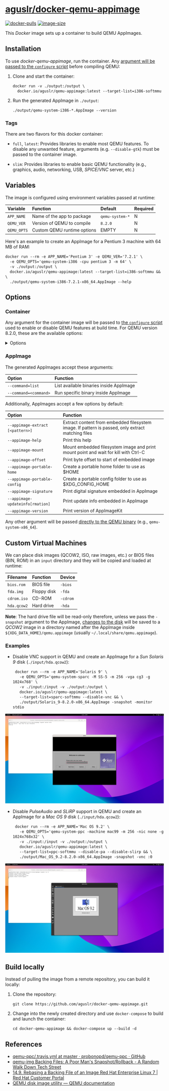 [aguslr/docker-qemu-appimage][1]
================================

[![docker-pulls](https://img.shields.io/docker/pulls/aguslr/qemu-appimage)](https://hub.docker.com/r/aguslr/qemu-appimage) [![image-size](https://img.shields.io/docker/image-size/aguslr/qemu-appimage/latest)](https://hub.docker.com/r/aguslr/qemu-appimage)


This *Docker* image sets up a container to build QEMU AppImages.


Installation
------------

To use *docker-qemu-appimage*, run the container. Any [argument will be passed
to the `configure` script](#container) before compiling QEMU:

1. Clone and start the container:

       docker run -v ./output:/output \
         docker.io/aguslr/qemu-appimage:latest --target-list=i386-softmmu

2. Run the generated AppImage in `./output`:

       ./output/qemu-system-i386-*.AppImage --version


### Tags

There are two flavors for this docker container:

- `full`, `latest`: Provides libraries to enable most QEMU features. To disable
  any unwanted feature, arguments (e.g. `--disable-gtk`) must be passed to the
  container image.

- `slim`: Provides libraries to enable basic QEMU functionality (e.g., graphics,
  audio, networking, USB, *SPICE*/*VNC* server, etc.)


Variables
---------

The image is configured using environment variables passed at runtime:

| Variable    | Function                    | Default         | Required |
| :---------- | :-------------------------- | :-------------- | -------- |
| `APP_NAME`  | Name of the app to package  | `qemu-system-*` | N        |
| `QEMU_VER`  | Version of QEMU to compile  | `8.2.0`         | N        |
| `QEMU_OPTS` | Custom QEMU runtime options | EMPTY           | N        |

Here's an example to create an AppImage for a Pentium 3 machine with 64 MB of
RAM:

    docker run --rm -e APP_NAME='Pentium 3' -e QEMU_VER='7.2.1' \
      -e QEMU_OPTS='qemu-system-i386 -cpu pentium 3 -m 64' \
      -v ./output:/output \
      docker.io/aguslr/qemu-appimage:latest --target-list=i386-softmmu && \
      ./output/qemu-system-i386-7.2.1-x86_64.AppImage --help


Options
-------

### Container

Any argument for the container image will be passed to [the `configure`
script][2] used to enable or disable QEMU features at build time. For QEMU
version 8.2.0, these are the available options:

<details><summary>Options</summary>

```
Usage: configure [options]
Options: [defaults in brackets after descriptions]

Standard options:
  --help                   print this message
  --target-list=LIST       set target list (default: build all)
                           Available targets: aarch64-softmmu alpha-softmmu
                           arm-softmmu avr-softmmu cris-softmmu hppa-softmmu
                           i386-softmmu loongarch64-softmmu m68k-softmmu
                           microblaze-softmmu microblazeel-softmmu mips-softmmu
                           mips64-softmmu mips64el-softmmu mipsel-softmmu
                           nios2-softmmu or1k-softmmu ppc-softmmu ppc64-softmmu
                           riscv32-softmmu riscv64-softmmu rx-softmmu
                           s390x-softmmu sh4-softmmu sh4eb-softmmu
                           sparc-softmmu sparc64-softmmu tricore-softmmu
                           x86_64-softmmu xtensa-softmmu xtensaeb-softmmu
  --target-list-exclude=LIST exclude a set of targets from the default target-list

Advanced options (experts only):
  -Dmesonoptname=val       passthrough option to meson unmodified
  --cross-prefix=PREFIX    use PREFIX for compile tools, PREFIX can be blank []
  --cc=CC                  use C compiler CC [cc]
  --host-cc=CC             when cross compiling, use C compiler CC for code run
                           at build time [cc]
  --cxx=CXX                use C++ compiler CXX [c++]
  --objcc=OBJCC            use Objective-C compiler OBJCC [cc]
  --extra-cflags=CFLAGS    append extra C compiler flags CFLAGS
  --extra-cxxflags=CXXFLAGS append extra C++ compiler flags CXXFLAGS
  --extra-objcflags=OBJCFLAGS append extra Objective C compiler flags OBJCFLAGS
  --extra-ldflags=LDFLAGS  append extra linker flags LDFLAGS
  --cross-cc-ARCH=CC       use compiler when building ARCH guest test cases
  --cross-cc-cflags-ARCH=  use compiler flags when building ARCH guest tests
  --cross-prefix-ARCH=PREFIX cross compiler prefix when building ARCH guest test cases
  --python=PYTHON          use specified python [/usr/bin/python3]
  --ninja=NINJA            use specified ninja []
  --static                 enable static build [no]
  --without-default-features default all --enable-* options to "disabled"
  --without-default-devices  do not include any device that is not needed to
                           start the emulator (only use if you are including
                           desired devices in configs/devices/)
  --with-devices-ARCH=NAME override default configs/devices
  --enable-debug           enable common debug build options
  --cpu=CPU                Build for host CPU [x86_64]
  --disable-containers     don't use containers for cross-building
  --container-engine=TYPE  which container engine to use [auto]
  --gdb=GDB-path           gdb to use for gdbstub tests []
  --audio-drv-list=CHOICES Set audio driver list [default] (choices: alsa/co
                           reaudio/default/dsound/jack/oss/pa/pipewire/sdl/s
                           ndio)
  --bindir=VALUE           Executable directory [bin]
  --block-drv-ro-whitelist=VALUE
                           set block driver read-only whitelist (by default
                           affects only QEMU, not tools like qemu-img)
  --block-drv-rw-whitelist=VALUE
                           set block driver read-write whitelist (by default
                           affects only QEMU, not tools like qemu-img)
  --datadir=VALUE          Data file directory [share]
  --disable-coroutine-pool coroutine freelist (better performance)
  --disable-debug-info     Enable debug symbols and other information
  --disable-hexagon-idef-parser
                           use idef-parser to automatically generate TCG
                           code for the Hexagon frontend
  --disable-install-blobs  install provided firmware blobs
  --disable-qom-cast-debug cast debugging support
  --disable-relocatable    toggle relocatable install
  --docdir=VALUE           Base directory for documentation installation
                           (can be empty) [share/doc]
  --enable-block-drv-whitelist-in-tools
                           use block whitelist also in tools instead of only
                           QEMU
  --enable-cfi             Control-Flow Integrity (CFI)
  --enable-cfi-debug       Verbose errors in case of CFI violation
  --enable-debug-graph-lock
                           graph lock debugging support
  --enable-debug-mutex     mutex debugging support
  --enable-debug-stack-usage
                           measure coroutine stack usage
  --enable-debug-tcg       TCG debugging
  --enable-fdt[=CHOICE]    Whether and how to find the libfdt library
                           (choices: auto/disabled/enabled/internal/system)
  --enable-fuzzing         build fuzzing targets
  --enable-gcov            Enable coverage tracking.
  --enable-lto             Use link time optimization
  --enable-malloc=CHOICE   choose memory allocator to use [system] (choices:
                           jemalloc/system/tcmalloc)
  --enable-module-upgrades try to load modules from alternate paths for
                           upgrades
  --enable-rng-none        dummy RNG, avoid using /dev/(u)random and
                           getrandom()
  --enable-safe-stack      SafeStack Stack Smash Protection (requires
                           clang/llvm and coroutine backend ucontext)
  --enable-sanitizers      enable default sanitizers
  --enable-strip           Strip targets on install
  --enable-tcg-interpreter TCG with bytecode interpreter (slow)
  --enable-trace-backends=CHOICES
                           Set available tracing backends [log] (choices:
                           dtrace/ftrace/log/nop/simple/syslog/ust)
  --enable-tsan            enable thread sanitizer
  --firmwarepath=VALUES    search PATH for firmware files [share/qemu-
                           firmware]
  --iasl=VALUE             Path to ACPI disassembler
  --includedir=VALUE       Header file directory [include]
  --interp-prefix=VALUE    where to find shared libraries etc., use %M for
                           cpu name [/usr/gnemul/qemu-%M]
  --libdir=VALUE           Library directory [system default]
  --libexecdir=VALUE       Library executable directory [libexec]
  --localedir=VALUE        Locale data directory [share/locale]
  --localstatedir=VALUE    Localstate data directory [/var/local]
  --mandir=VALUE           Manual page directory [share/man]
  --prefix=VALUE           Installation prefix [/usr/local]
  --qemu-ga-distro=VALUE   second path element in qemu-ga registry entries
                           [Linux]
  --qemu-ga-manufacturer=VALUE
                           "manufacturer" name for qemu-ga registry entries
                           [QEMU]
  --qemu-ga-version=VALUE  version number for qemu-ga installer
  --smbd=VALUE             Path to smbd for slirp networking
  --sysconfdir=VALUE       Sysconf data directory [etc]
  --tls-priority=VALUE     Default TLS protocol/cipher priority string
                           [NORMAL]
  --with-coroutine=CHOICE  coroutine backend to use (choices:
                           auto/sigaltstack/ucontext/windows)
  --with-pkgversion=VALUE  use specified string as sub-version of the
                           package
  --with-suffix=VALUE      Suffix for QEMU data/modules/config directories
                           (can be empty) [qemu]
  --with-trace-file=VALUE  Trace file prefix for simple backend [trace]

Optional features, enabled with --enable-FEATURE and
disabled with --disable-FEATURE, default is enabled if available
(unless built with --without-default-features):

  af-xdp          AF_XDP network backend support
  alsa            ALSA sound support
  attr            attr/xattr support
  auth-pam        PAM access control
  avx2            AVX2 optimizations
  avx512bw        AVX512BW optimizations
  avx512f         AVX512F optimizations
  blkio           libblkio block device driver
  bochs           bochs image format support
  bpf             eBPF support
  brlapi          brlapi character device driver
  bzip2           bzip2 support for DMG images
  canokey         CanoKey support
  cap-ng          cap_ng support
  capstone        Whether and how to find the capstone library
  cloop           cloop image format support
  cocoa           Cocoa user interface (macOS only)
  colo-proxy      colo-proxy support
  coreaudio       CoreAudio sound support
  crypto-afalg    Linux AF_ALG crypto backend driver
  curl            CURL block device driver
  curses          curses UI
  dbus-display    -display dbus support
  dmg             dmg image format support
  docs            Documentations build support
  dsound          DirectSound sound support
  fuse            FUSE block device export
  fuse-lseek      SEEK_HOLE/SEEK_DATA support for FUSE exports
  gcrypt          libgcrypt cryptography support
  gettext         Localization of the GTK+ user interface
  gio             use libgio for D-Bus support
  glusterfs       Glusterfs block device driver
  gnutls          GNUTLS cryptography support
  gtk             GTK+ user interface
  gtk-clipboard   clipboard support for the gtk UI (EXPERIMENTAL, MAY HANG)
  guest-agent     Build QEMU Guest Agent
  guest-agent-msi Build MSI package for the QEMU Guest Agent
  hv-balloon      hv-balloon driver (requires Glib 2.68+ GTree API)
  hvf             HVF acceleration support
  iconv           Font glyph conversion support
  jack            JACK sound support
  keyring         Linux keyring support
  kvm             KVM acceleration support
  l2tpv3          l2tpv3 network backend support
  libdaxctl       libdaxctl support
  libdw           debuginfo support
  libiscsi        libiscsi userspace initiator
  libkeyutils     Linux keyutils support
  libnfs          libnfs block device driver
  libpmem         libpmem support
  libssh          ssh block device support
  libudev         Use libudev to enumerate host devices
  libusb          libusb support for USB passthrough
  libvduse        build VDUSE Library
  linux-aio       Linux AIO support
  linux-io-uring  Linux io_uring support
  live-block-migration
                  block migration in the main migration stream
  lzfse           lzfse support for DMG images
  lzo             lzo compression support
  malloc-trim     enable libc malloc_trim() for memory optimization
  membarrier      membarrier system call (for Linux 4.14+ or Windows
  modules         modules support (non Windows)
  mpath           Multipath persistent reservation passthrough
  multiprocess    Out of process device emulation support
  netmap          netmap network backend support
  nettle          nettle cryptography support
  numa            libnuma support
  nvmm            NVMM acceleration support
  opengl          OpenGL support
  oss             OSS sound support
  pa              PulseAudio sound support
  parallels       parallels image format support
  pipewire        PipeWire sound support
  pixman          pixman support
  plugins         TCG plugins via shared library loading
  png             PNG support with libpng
  pvrdma          Enable PVRDMA support
  qcow1           qcow1 image format support
  qed             qed image format support
  qga-vss         build QGA VSS support (broken with MinGW)
  rbd             Ceph block device driver
  rdma            Enable RDMA-based migration
  replication     replication support
  rutabaga-gfx    rutabaga_gfx support
  sdl             SDL user interface
  sdl-image       SDL Image support for icons
  seccomp         seccomp support
  selinux         SELinux support in qemu-nbd
  slirp           libslirp user mode network backend support
  slirp-smbd      use smbd (at path --smbd=*) in slirp networking
  smartcard       CA smartcard emulation support
  snappy          snappy compression support
  sndio           sndio sound support
  sparse          sparse checker
  spice           Spice server support
  spice-protocol  Spice protocol support
  stack-protector compiler-provided stack protection
  tcg             TCG support
  tools           build support utilities that come with QEMU
  tpm             TPM support
  u2f             U2F emulation support
  usb-redir       libusbredir support
  vde             vde network backend support
  vdi             vdi image format support
  vduse-blk-export
                  VDUSE block export support
  vfio-user-server
                  vfio-user server support
  vhdx            vhdx image format support
  vhost-crypto    vhost-user crypto backend support
  vhost-kernel    vhost kernel backend support
  vhost-net       vhost-net kernel acceleration support
  vhost-user      vhost-user backend support
  vhost-user-blk-server
                  build vhost-user-blk server
  vhost-vdpa      vhost-vdpa kernel backend support
  virglrenderer   virgl rendering support
  virtfs          virtio-9p support
  virtfs-proxy-helper
                  virtio-9p proxy helper support
  vmdk            vmdk image format support
  vmnet           vmnet.framework network backend support
  vnc             VNC server
  vnc-jpeg        JPEG lossy compression for VNC server
  vnc-sasl        SASL authentication for VNC server
  vpc             vpc image format support
  vte             vte support for the gtk UI
  vvfat           vvfat image format support
  werror          Treat warnings as errors
  whpx            WHPX acceleration support
  xen             Xen backend support
  xen-pci-passthrough
                  Xen PCI passthrough support
  xkbcommon       xkbcommon support
  zstd            zstd compression support
  system          all system emulation targets
  user            supported user emulation targets
  linux-user      all linux usermode emulation targets
  bsd-user        all BSD usermode emulation targets
  pie             Position Independent Executables

NOTE: The object files are built at the place where configure is launched
```
</details>


### AppImage

The generated AppImages accept these arguments:

| Option                | Function                                |
|:--------------------- |:--------------------------------------- |
| `--command=list`      | List available binaries inside AppImage |
| `--command=<command>` | Run specific binary inside AppImage     |


Additionally, AppImages accept a few options by default:

| Option                           | Function                                                                                          |
|:-------------------------------- |:------------------------------------------------------------------------------------------------- |
| `--appimage-extract [<pattern>]` | Extract content from embedded filesystem image. If pattern is passed, only extract matching files |
| `--appimage-help`                | Print this help                                                                                   |
| `--appimage-mount`               | Mount embedded filesystem image and print mount point and wait for kill with Ctrl-C               |
| `--appimage-offset`              | Print byte offset to start of embedded  image                                                     |
| `--appimage-portable-home`       | Create a portable home folder to use as $HOME                                                     |
| `--appimage-portable-config`     | Create a portable config folder to use as $XDG_CONFIG_HOME                                        |
| `--appimage-signature`           | Print digital signature embedded in AppImage                                                      |
| `--appimage-updateinfo[rmation]` | Print update info embedded in AppImage                                                            |
| `--appimage-version`             | Print version of AppImageKit                                                                      |


Any other argument will be passed [directly to the QEMU binary][8] (e.g.,
`qemu-system-x86_64`).


Custom Virtual Machines
-----------------------

We can place disk images (QCOW2, ISO, raw images, etc.) or BIOS files (BIN, ROM)
in an `input` directory and they will be copied and loaded at runtime:

| Filename    | Function    | Device   |
| :---------- | :---------- | :------- |
| `bios.rom`  | BIOS file   | `-bios`  |
| `fda.img`   | Floppy disk | `-fda`   |
| `cdrom.iso` | CD-ROM      | `-cdrom` |
| `hda.qcow2` | Hard drive  | `-hda`   |

**Note**: The hard drive file will be read-only therefore, unless we pass the
`-snapshot` argument to the AppImage, [changes to the disk][3] will be saved to
a *QCOW2* image in a directory named after the AppImage inside
`${XDG_DATA_HOME}/qemu.appimage` (usually `~/.local/share/qemu.appimage`).


### Examples

- Disable VNC support in QEMU and create an AppImage for a *Sun Solaris 9* disk
  (`./input/hda.qcow2`):

       docker run --rm -e APP_NAME='Solaris 9' \
         -e QEMU_OPTS='qemu-system-sparc -M SS-5 -m 256 -vga cg3 -g 1024x768' \
         -v ./input:/input -v ./output:/output \
         docker.io/aguslr/qemu-appimage:latest \
         --target-list=sparc-softmmu --disable-vnc && \
         ./output/Solaris_9-8.2.0-x86_64.AppImage -snapshot -monitor stdio

<picture>
  <source media="(prefers-color-scheme: light)" srcset="screenshots/solaris9-light.png">
  <source media="(prefers-color-scheme: dark)"  srcset="screenshots/solaris9-dark.png">
  <img title="Solaris 9" alt="solaris9" src="screenshots/solaris9-light.png">
</picture>

- Disable *PulseAudio* and *SLiRP* support in QEMU and create an AppImage for a
  *Mac OS 9* disk (`./input/hda.qcow2`):

       docker run --rm -e APP_NAME='Mac OS 9.2' \
         -e QEMU_OPTS='qemu-system-ppc -machine mac99 -m 256 -nic none -g 1024x768x32' \
         -v ./input:/input -v ./output:/output \
         docker.io/aguslr/qemu-appimage:latest \
         --target-list=ppc-softmmu --disable-pa --disable-slirp && \
         ./output/Mac_OS_9.2-8.2.0-x86_64.AppImage -snapshot -vnc :0

<picture>
  <source media="(prefers-color-scheme: light)" srcset="screenshots/macos9-light.png">
  <source media="(prefers-color-scheme: dark)"  srcset="screenshots/macos9-dark.png">
  <img title="Mac OS 9.2" alt="macos9" src="screenshots/macos9-light.png">
</picture>


Build locally
-------------

Instead of pulling the image from a remote repository, you can build it locally:

1. Clone the repository:

       git clone https://github.com/aguslr/docker-qemu-appimage.git

2. Change into the newly created directory and use `docker-compose` to build and
   launch the container:

       cd docker-qemu-appimage && docker-compose up --build -d


References
----------

- [qemu-ppc/.travis.yml at master · probonopd/qemu-ppc · GitHub][4]
- [qemu-img Backing Files: A Poor Man's Snapshot/Rollback - A Random Walk Down
  Tech Street][3]
- [14.9. Rebasing a Backing File of an Image Red Hat Enterprise Linux 7 | Red
  Hat Customer Portal][5]
- [QEMU disk image utility — QEMU documentation][6]


[1]: https://github.com/aguslr/docker-qemu-appimage
[2]: https://github.com/qemu/qemu/blob/45ae97993a75f975f1a01d25564724c7e10a543f/configure#L831
[3]: http://web.archive.org/web/http://dustymabe.com/2015/01/11/qemu-img-backing-files-a-poor-mans-snapshotrollback/
[4]: https://github.com/probonopd/qemu-ppc/blob/master/.travis.yml
[5]: https://access.redhat.com/documentation/en-us/red_hat_enterprise_linux/7/html/virtualization_deployment_and_administration_guide/sect-using_qemu_img-re_basing_a_backing_file_of_an_image
[6]: https://qemu.readthedocs.io/en/latest/tools/qemu-img.html
[7]: https://access.redhat.com/documentation/es-es/red_hat_enterprise_linux/7/html/virtualization_deployment_and_administration_guide/sect-graphic_user_interface_tools_for_guest_virtual_machine_management-remote_viewer
[8]: https://www.qemu.org/docs/master/system/qemu-manpage.html
